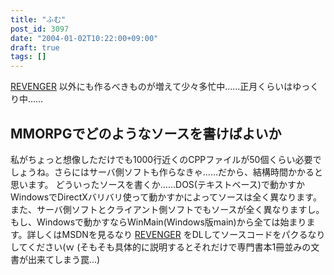 ```yaml
---
title: "ふむ"
post_id: 3097
date: "2004-01-02T10:22:00+09:00"
draft: true
tags: []
---
```



[REVENGER](https://danmaq.com/revenger) 以外にも作るべきものが増えて少々多忙中……正月くらいはゆっくり中……
## MMORPGでどのようなソースを書けばよいか
私がちょっと想像しただけでも1000行近くのCPPファイルが50個くらい必要でしょうね。さらにはサーバ側ソフトも作らなきゃ……だから、結構時間かかると思います。 どういったソースを書くか……DOS(テキストベース)で動かすかWindowsでDirectXバリバリ使って動かすかによってソースは全く異なります。また、サーバ側ソフトとクライアント側ソフトでもソースが全く異なりますし。 もし、Windowsで動かすならWinMain(Windows版main)から全ては始まります。詳しくはMSDNを見るなり [REVENGER](https://danmaq.com/revenger) をDLしてソースコードをパクるなりしてください(ｗ (そもそも具体的に説明するとそれだけで専門書本1冊並みの文書が出来てしまう罠…)
